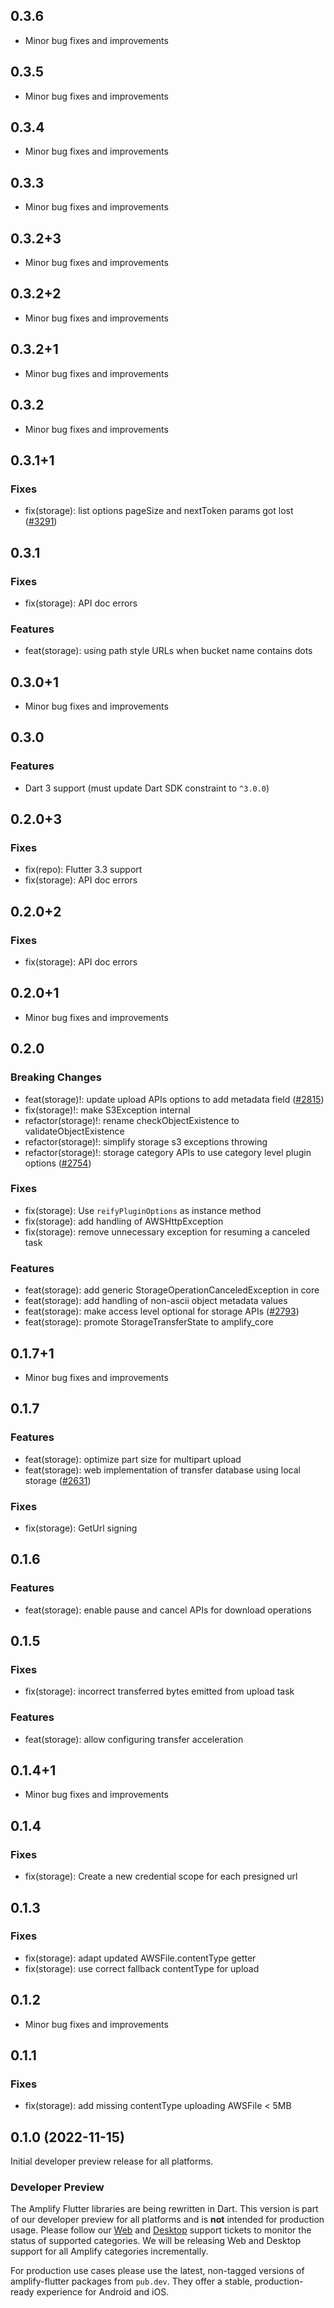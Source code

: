 ## 0.3.6

- Minor bug fixes and improvements

## 0.3.5

- Minor bug fixes and improvements

## 0.3.4

- Minor bug fixes and improvements

## 0.3.3

- Minor bug fixes and improvements

## 0.3.2+3

- Minor bug fixes and improvements

## 0.3.2+2

- Minor bug fixes and improvements

## 0.3.2+1

- Minor bug fixes and improvements

## 0.3.2

- Minor bug fixes and improvements

## 0.3.1+1

### Fixes
- fix(storage): list options pageSize and nextToken params got lost ([#3291](https://github.com/aws-amplify/amplify-flutter/pull/3291))

## 0.3.1

### Fixes
- fix(storage): API doc errors

### Features
- feat(storage): using path style URLs when bucket name contains dots

## 0.3.0+1

- Minor bug fixes and improvements

## 0.3.0

### Features
- Dart 3 support (must update Dart SDK constraint to `^3.0.0`)

## 0.2.0+3

### Fixes
- fix(repo): Flutter 3.3 support
- fix(storage): API doc errors

## 0.2.0+2

### Fixes
- fix(storage): API doc errors

## 0.2.0+1

- Minor bug fixes and improvements

## 0.2.0

### Breaking Changes
- feat(storage)!: update upload APIs options to add metadata field ([#2815](https://github.com/aws-amplify/amplify-flutter/pull/2815))
- fix(storage)!: make S3Exception internal
- refactor(storage)!: rename checkObjectExistence to validateObjectExistence
- refactor(storage)!: simplify storage s3 exceptions throwing
- refactor(storage)!: storage category APIs to use category level plugin options ([#2754](https://github.com/aws-amplify/amplify-flutter/pull/2754))

### Fixes
- fix(storage): Use `reifyPluginOptions` as instance method
- fix(storage): add handling of AWSHttpException
- fix(storage): remove unnecessary exception for resuming a canceled task

### Features
- feat(storage): add generic StorageOperationCanceledException in core
- feat(storage): add handling of non-ascii object metadata values
- feat(storage): make access level optional for storage APIs ([#2793](https://github.com/aws-amplify/amplify-flutter/pull/2793))
- feat(storage): promote StorageTransferState to amplify_core

## 0.1.7+1

- Minor bug fixes and improvements

## 0.1.7

### Features
- feat(storage): optimize part size for multipart upload
- feat(storage): web implementation of transfer database using local storage ([#2631](https://github.com/aws-amplify/amplify-flutter/pull/2631))

### Fixes
- fix(storage): GetUrl signing

## 0.1.6

### Features
- feat(storage): enable pause and cancel APIs for download operations

## 0.1.5

### Fixes
- fix(storage): incorrect transferred bytes emitted from upload task

### Features
- feat(storage): allow configuring transfer acceleration

## 0.1.4+1

- Minor bug fixes and improvements

## 0.1.4

### Fixes
- fix(storage): Create a new credential scope for each presigned url

## 0.1.3

### Fixes
- fix(storage): adapt updated AWSFile.contentType getter
- fix(storage): use correct fallback contentType for upload

## 0.1.2

- Minor bug fixes and improvements

## 0.1.1

### Fixes
- fix(storage): add missing contentType uploading AWSFile < 5MB

## 0.1.0 (2022-11-15)

Initial developer preview release for all platforms.

### Developer Preview

The Amplify Flutter libraries are being rewritten in Dart. This version is part of our developer preview for all platforms and is **not** intended for production usage. Please follow our [Web](https://github.com/aws-amplify/amplify-flutter/issues/234) and [Desktop](https://github.com/aws-amplify/amplify-flutter/issues/133) support tickets to monitor the status of supported categories. We will be releasing Web and Desktop support for all Amplify categories incrementally.

For production use cases please use the latest, non-tagged versions of amplify-flutter packages from `pub.dev`. They offer a stable, production-ready experience for Android and iOS.
